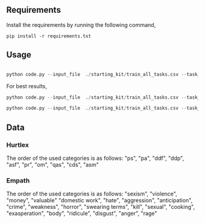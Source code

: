## Requirements

Install the requirements by running the following command,

```
pip install -r requirements.txt
```

## Usage

```python

python code.py --input_file  ./starting_kit/train_all_tasks.csv --task_type A --vectorizer tf

```

For best results,

```python
python code.py --input_file  ./starting_kit/train_all_tasks.csv --task_type A --vectorizer tf

python code.py --input_file  ./starting_kit/train_all_tasks.csv --task_type B --vectorizer tfidf

```

## Data

### Hurtlex
The order of the used categories is as follows: "ps", "pa", "ddf", "ddp", "asf", "pr", "om", "qas", "cds", "asm"

### Empath
The order of the used categories is as follows: "sexism", "violence", "money", "valuable" "domestic work", "hate", "aggression", "anticipation", "crime", "weakness",
                 "horror", "swearing terms", "kill", "sexual", "cooking",
                 "exasperation", "body", "ridicule", "disgust", "anger", "rage"